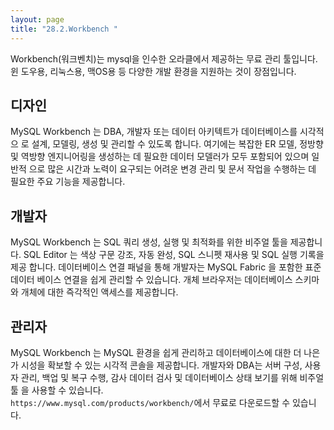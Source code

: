 ```yaml
---
layout: page
title: "28.2.Workbench "
--- 
```

Workbench(워크벤치)는 mysql을 인수한 오라클에서 제공하는 무료 관리 툴입니다. 윈 도우용, 리눅스용, 맥OS용 등 다양한 개발 환경을 지원하는 것이 장점입니다.  

## 디자인 
MySQL Workbench 는 DBA, 개발자 또는 데이터 아키텍트가 데이터베이스를 시각적으 로 설계, 모델링, 생성 및 관리할 수 있도록 합니다. 여기에는 복잡한 ER 모델, 정방향 및 역방향 엔지니어링을 생성하는 데 필요한 데이터 모델러가 모두 포함되어 있으며 일반적 으로 많은 시간과 노력이 요구되는 어려운 변경 관리 및 문서 작업을 수행하는 데 필요한 주요 기능을 제공합니다.  

## 개발자 
MySQL Workbench 는 SQL 쿼리 생성, 실행 및 최적화를 위한 비주얼 툴을 제공합니다. SQL Editor 는 색상 구문 강조, 자동 완성, SQL 스니펫 재사용 및 SQL 실행 기록을 제공 합니다. 데이터베이스 연결 패널을 통해 개발자는 MySQL Fabric 을 포함한 표준 데이터 베이스 연결을 쉽게 관리할 수 있습니다. 개체 브라우저는 데이터베이스 스키마와 개체에 대한 즉각적인 액세스를 제공합니다.  

## 관리자 
MySQL Workbench 는 MySQL 환경을 쉽게 관리하고 데이터베이스에 대한 더 나은 가 시성을 확보할 수 있는 시각적 콘솔을 제공합니다. 개발자와 DBA는 서버 구성, 사용자 관리, 백업 및 복구 수행, 감사 데이터 검사 및 데이터베이스 상태 보기를 위해 비주얼 툴 을 사용할 수 있습니다.  
`https://www.mysql.com/products/workbench/`에서 무료로 다운로드할 수 있습니다. 